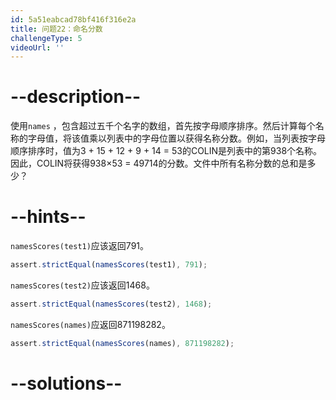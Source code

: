 ```yaml
---
id: 5a51eabcad78bf416f316e2a
title: 问题22：命名分数
challengeType: 5
videoUrl: ''
---
```


# --description--

使用`names` ，包含超过五千个名字的数组，首先按字母顺序排序。然后计算每个名称的字母值，将该值乘以列表中的字母位置以获得名称分数。例如，当列表按字母顺序排序时，值为3 + 15 + 12 + 9 + 14 = 53的COLIN是列表中的第938个名称。因此，COLIN将获得938×53 = 49714的分数。文件中所有名称分数的总和是多少？

# --hints--

`namesScores(test1)`应该返回791。

```js
assert.strictEqual(namesScores(test1), 791);
```

`namesScores(test2)`应该返回1468。

```js
assert.strictEqual(namesScores(test2), 1468);
```

`namesScores(names)`应返回871198282。

```js
assert.strictEqual(namesScores(names), 871198282);
```

# --solutions--

